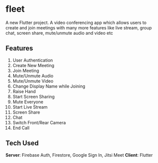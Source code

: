 # fleet

A new Flutter project.
A video conferencing app which allows users to create and join meetings with many more features like
live stream, group chat, screen share, mute/unmute audio and video etc

## Features
1. User Authentication
2. Create New Meeting
3. Join Meeting
4. Mute/Unmute Audio
5. Mute/Unmute Video
6. Change Display Name while Joining
7. Raise Hand
8. Start Screen Sharing
9. Mute Everyone
10. Start Live Stream
11. Screen Share
12. Chat
13. Switch Front/Rear Camera
14. End Call

## Tech Used
**Server**: Firebase Auth, Firestore, Google Sign In, Jitsi Meet
**Client**: Flutter
    
